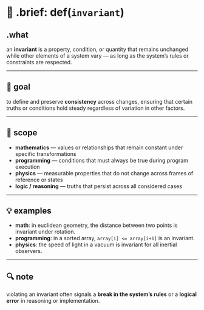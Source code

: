 # 🧩 .brief: def(`invariant`)

## .what
an **invariant** is a property, condition, or quantity that remains unchanged while other elements of a system vary — as long as the system’s rules or constraints are respected.

---

## 🎯 goal
to define and preserve **consistency** across changes, ensuring that certain truths or conditions hold steady regardless of variation in other factors.

---

## 📍 scope
- **mathematics** — values or relationships that remain constant under specific transformations
- **programming** — conditions that must always be true during program execution
- **physics** — measurable properties that do not change across frames of reference or states
- **logic / reasoning** — truths that persist across all considered cases

---

## 💡 examples
- **math**: in euclidean geometry, the distance between two points is invariant under rotation.
- **programming**: in a sorted array, `array[i] <= array[i+1]` is an invariant.
- **physics**: the speed of light in a vacuum is invariant for all inertial observers.

---

## 🔍 note
violating an invariant often signals a **break in the system’s rules** or a **logical error** in reasoning or implementation.

